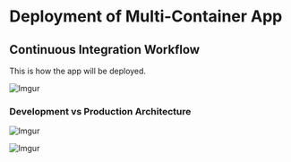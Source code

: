# Deployment of Multi-Container App

## Continuous Integration Workflow

This is how the app will be deployed.

![Imgur](https://i.imgur.com/LVV7mWH.png)

### Development vs Production Architecture

![Imgur](https://i.imgur.com/UJHsOD8.png)

![Imgur](https://i.imgur.com/Kr7o1UF.png)